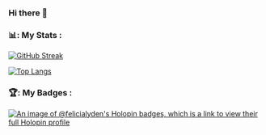 ### Hi there 👋

### 📊: My Stats :
[![GitHub Streak](https://github-readme-streak-stats.herokuapp.com?user=felicialyden&theme=dark)](https://git.io/streak-stats)

[![Top Langs](https://github-readme-stats.vercel.app/api/top-langs/?username=your-github-username&layout=compact&theme=vision-friendly-dark)](https://github.com/anuraghazra/github-readme-stats)

### 🏆: My Badges :
[![An image of @felicialyden's Holopin badges, which is a link to view their full Holopin profile](https://holopin.me/felicialyden)](https://holopin.io/@felicialyden)

